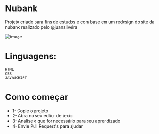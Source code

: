 # Nubank
Projeto criado para fins de estudos e com base em um redesign do site da nubank realizado pelo @juansilveira

![image](https://user-images.githubusercontent.com/82914908/120188259-45a7ce80-c1ec-11eb-9e7a-6608b8f49e90.png)

# Linguagens:

    HTML
    CSS
    JAVASCRIPT

# Como começar

* 1- Copie o projeto
* 2- Abra no seu editor de texto
* 3- Analise o que for necessário para seu aprendizado
* 4- Envie Pull Request's para ajudar
